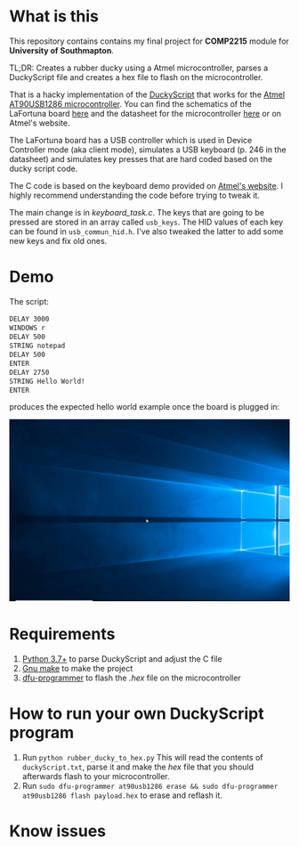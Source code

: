 # What is this

This repository contains contains my final project for **COMP2215** module for **University of Southmapton**.

TL;DR: Creates a rubber ducky using a Atmel microcontroller, parses a DuckyScript file and creates a hex file to flash on the microcontroller.

That is a hacky implementation of the [DuckyScript](https://github.com/hak5darren/USB-Rubber-Ducky/wiki/Duckyscript) that works for the [Atmel AT90USB1286 microcontroller](https://www.microchip.com/wwwproducts/en/AT90USB1286).
You can find the schematics of the LaFortuna board [here](https://github.com/ViktorBarzin/LaFortunaRubberDucky/blob/master/lafortuna-schem.pdf) and the datasheet for the microcontroller [here](https://github.com/ViktorBarzin/LaFortunaRubberDucky/blob/master/at90usb1286_doc7593.pdf) or on Atmel's website.

The LaFortuna board has a USB controller which is used in Device Controller mode (aka client mode), simulates a USB keyboard (p. 246 in the datasheet) and simulates key presses that are hard coded based on the ducky script code.

The C code is based on the keyboard demo provided on [Atmel's website](https://www.microchip.com/wwwAppNotes/AppNotes.aspx?appnote=en591888). I highly recommend understanding the code before trying to tweak it.

The main change is in *keyboard_task.c*. The keys that are going to be pressed are stored in an array called `usb_keys`.
The HID values of each key can be found in `usb_commun_hid.h`.
I've also tweaked the latter to add some new keys and fix old ones.

# Demo

The script:
```
DELAY 3000
WINDOWS r
DELAY 500
STRING notepad
DELAY 500
ENTER
DELAY 2750
STRING Hello World!
ENTER
```
produces the expected hello world example once the board is plugged in:

![](lafortuna-rubber-ducky-demo.gif)

# Requirements

1. [Python 3.7+](https://www.python.org/downloads/release/python-370/) to parse DuckyScript and adjust the C file
2. [Gnu make](https://www.gnu.org/software/make/) to make the project
3. [dfu-programmer](https://dfu-programmer.github.io/) to flash the *.hex* file on the microcontroller

# How to run your own DuckyScript program

1. Run ```python rubber_ducky_to_hex.py```
This will read the contents of ```duckyScript.txt```, parse it and make the *hex* file that you should afterwards flash to your microcontroller.
2. Run ```sudo dfu-programmer at90usb1286 erase && sudo dfu-programmer at90usb1286 flash payload.hex``` to erase and reflash it.

# Know issues
